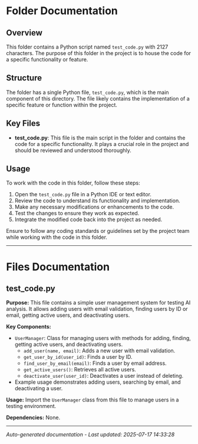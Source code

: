 # Folder Documentation

## Overview
This folder contains a Python script named `test_code.py` with 2127 characters. The purpose of this folder in the project is to house the code for a specific functionality or feature.

## Structure
The folder has a single Python file, `test_code.py`, which is the main component of this directory. The file likely contains the implementation of a specific feature or function within the project.

## Key Files
- **test_code.py**: This file is the main script in the folder and contains the code for a specific functionality. It plays a crucial role in the project and should be reviewed and understood thoroughly.

## Usage
To work with the code in this folder, follow these steps:
1. Open the `test_code.py` file in a Python IDE or text editor.
2. Review the code to understand its functionality and implementation.
3. Make any necessary modifications or enhancements to the code.
4. Test the changes to ensure they work as expected.
5. Integrate the modified code back into the project as needed.

Ensure to follow any coding standards or guidelines set by the project team while working with the code in this folder.

---

# Files Documentation

## test_code.py

**Purpose:** This file contains a simple user management system for testing AI analysis. It allows adding users with email validation, finding users by ID or email, getting active users, and deactivating users.

**Key Components:**
- `UserManager`: Class for managing users with methods for adding, finding, getting active users, and deactivating users.
  - `add_user(name, email)`: Adds a new user with email validation.
  - `get_user_by_id(user_id)`: Finds a user by ID.
  - `find_user_by_email(email)`: Finds a user by email address.
  - `get_active_users()`: Retrieves all active users.
  - `deactivate_user(user_id)`: Deactivates a user instead of deleting.
- Example usage demonstrates adding users, searching by email, and deactivating a user.

**Usage:** Import the `UserManager` class from this file to manage users in a testing environment.

**Dependencies:** None.

---
*Auto-generated documentation - Last updated: 2025-07-17 14:33:28*
